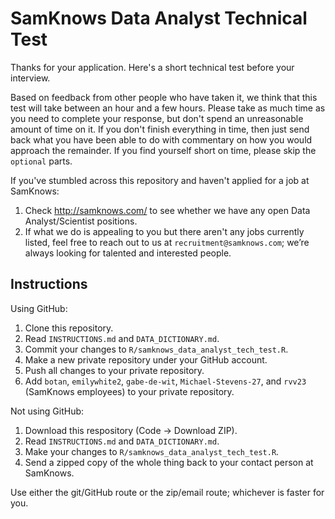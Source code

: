 # SamKnows Data Analyst Technical Test

Thanks for your application. Here's a short technical test before your interview.

Based on feedback from other people who have taken it, we think that this test will take between an hour and a few hours. Please take as much time as you need to complete your response, but don't spend an unreasonable amount of time on it. If you don't finish everything in time, then just send back what you have been able to do with commentary on how you would approach the remainder. If you find yourself short on time, please skip the `optional` parts.

If you've stumbled across this repository and haven't applied for a job at SamKnows:

1. Check http://samknows.com/ to see whether we have any open Data Analyst/Scientist positions.
2. If what we do is appealing to you but there aren't any jobs currently listed, feel free to reach out to us at `recruitment@samknows.com`; we’re always looking for talented and interested people.

## Instructions

Using GitHub:

1. Clone this repository.
3. Read `INSTRUCTIONS.md` and `DATA_DICTIONARY.md`.
4. Commit your changes to `R/samknows_data_analyst_tech_test.R`.
5. Make a new private repository under your GitHub account.
6. Push all changes to your private repository.
7. Add `botan`, `emilywhite2`, `gabe-de-wit`, `Michael-Stevens-27`, and `rvv23` (SamKnows employees) to your private repository.

Not using GitHub:

1. Download this respository (Code -> Download ZIP).
2. Read `INSTRUCTIONS.md` and `DATA_DICTIONARY.md`.
3. Make your changes to `R/samknows_data_analyst_tech_test.R`.
4. Send a zipped copy of the whole thing back to your contact person at SamKnows.

Use either the git/GitHub route or the zip/email route; whichever is faster for you.
